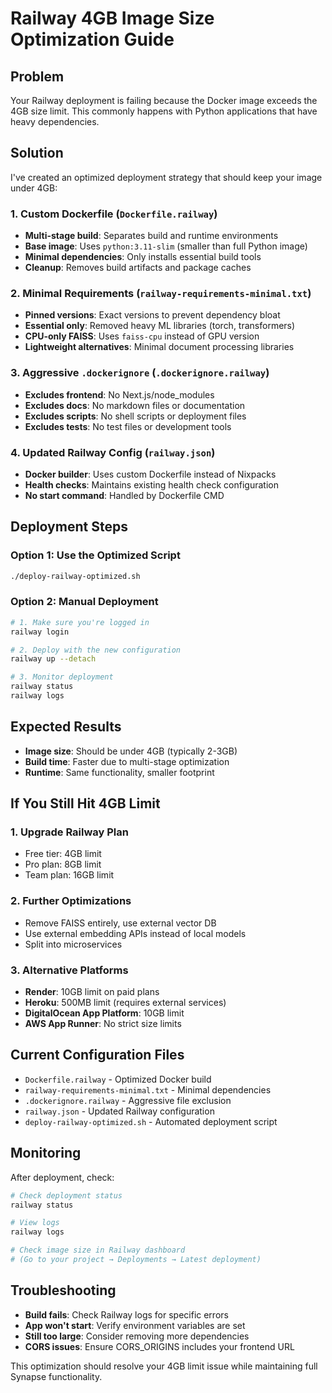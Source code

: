 # Railway 4GB Image Size Optimization Guide

## Problem
Your Railway deployment is failing because the Docker image exceeds the 4GB size limit. This commonly happens with Python applications that have heavy dependencies.

## Solution
I've created an optimized deployment strategy that should keep your image under 4GB:

### 1. Custom Dockerfile (`Dockerfile.railway`)
- **Multi-stage build**: Separates build and runtime environments
- **Base image**: Uses `python:3.11-slim` (smaller than full Python image)
- **Minimal dependencies**: Only installs essential build tools
- **Cleanup**: Removes build artifacts and package caches

### 2. Minimal Requirements (`railway-requirements-minimal.txt`)
- **Pinned versions**: Exact versions to prevent dependency bloat
- **Essential only**: Removed heavy ML libraries (torch, transformers)
- **CPU-only FAISS**: Uses `faiss-cpu` instead of GPU version
- **Lightweight alternatives**: Minimal document processing libraries

### 3. Aggressive `.dockerignore` (`.dockerignore.railway`)
- **Excludes frontend**: No Next.js/node_modules
- **Excludes docs**: No markdown files or documentation
- **Excludes scripts**: No shell scripts or deployment files
- **Excludes tests**: No test files or development tools

### 4. Updated Railway Config (`railway.json`)
- **Docker builder**: Uses custom Dockerfile instead of Nixpacks
- **Health checks**: Maintains existing health check configuration
- **No start command**: Handled by Dockerfile CMD

## Deployment Steps

### Option 1: Use the Optimized Script
```bash
./deploy-railway-optimized.sh
```

### Option 2: Manual Deployment
```bash
# 1. Make sure you're logged in
railway login

# 2. Deploy with the new configuration
railway up --detach

# 3. Monitor deployment
railway status
railway logs
```

## Expected Results
- **Image size**: Should be under 4GB (typically 2-3GB)
- **Build time**: Faster due to multi-stage optimization
- **Runtime**: Same functionality, smaller footprint

## If You Still Hit 4GB Limit

### 1. Upgrade Railway Plan
- Free tier: 4GB limit
- Pro plan: 8GB limit
- Team plan: 16GB limit

### 2. Further Optimizations
- Remove FAISS entirely, use external vector DB
- Use external embedding APIs instead of local models
- Split into microservices

### 3. Alternative Platforms
- **Render**: 10GB limit on paid plans
- **Heroku**: 500MB limit (requires external services)
- **DigitalOcean App Platform**: 10GB limit
- **AWS App Runner**: No strict size limits

## Current Configuration Files
- `Dockerfile.railway` - Optimized Docker build
- `railway-requirements-minimal.txt` - Minimal dependencies
- `.dockerignore.railway` - Aggressive file exclusion
- `railway.json` - Updated Railway configuration
- `deploy-railway-optimized.sh` - Automated deployment script

## Monitoring
After deployment, check:
```bash
# Check deployment status
railway status

# View logs
railway logs

# Check image size in Railway dashboard
# (Go to your project → Deployments → Latest deployment)
```

## Troubleshooting
- **Build fails**: Check Railway logs for specific errors
- **App won't start**: Verify environment variables are set
- **Still too large**: Consider removing more dependencies
- **CORS issues**: Ensure CORS_ORIGINS includes your frontend URL

This optimization should resolve your 4GB limit issue while maintaining full Synapse functionality.
